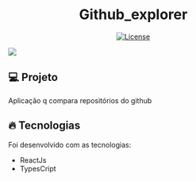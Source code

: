 <h1 align="center">
   Github_explorer
</h1

<br>

<p align="center">
  <a href="https://github.com/marlonandrei777/move.it/blob/main/LICENSE.md"><img alt="License" src="https://img.shields.io/static/v1?label=license&message=MIT&color=4953b8&labelColor=000000"></a>
</p>

![](.github/moveit.png)

## 💻 Projeto

Aplicação q compara repositórios do github

## 🔥 Tecnologias

Foi desenvolvido com as tecnologias:

- ReactJs
- TypesCript
